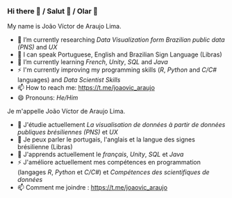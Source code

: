 ### Hi there 👋 / Salut 👋 / Olar 👋

My name is João Víctor de Araujo Lima.
- 🔭 I’m currently researching _Data Visualization form Brazilian public data (PNS)_ and _UX_
- 💬 I can speak Portuguese, English and Brazilian Sign Language (Libras)
- 🌱 I’m currently learning _French_, _Unity_, _SQL_ and _Java_ 
- ⚡ I'm currently improving my programming skills (*R*, *Python* and *C/C#* languages) and *Data Scientist Skills*
- 📫 How to reach me: https://t.me/joaovic_araujo
- 😄 Pronouns: *He/Him*

Je m'appelle João Víctor de Araujo Lima.
- 🔭 J'étudie actuellement _La visualisation de données à partir de données publiques brésiliennes (PNS)_ et _UX_
- 💬 Je peux parler le portugais, l'anglais et la langue des signes brésilienne (Libras)
- 🌱 J'apprends actuellement le _français_, _Unity_, _SQL_ et _Java_
- ⚡ J'améliore actuellement mes compétences en programmation (langages *R*, *Python* et *C/C#*) et *Compétences des scientifiques de données*
- 📫 Comment me joindre : https://t.me/joaovic_araujo

<!--
**xuaun/xuaun** is a ✨ _special_ ✨ repository because its `README.md` (this file) appears on your GitHub profile.

Here are some ideas to get you started:

- 🔭 I’m currently working on ...
- 🌱 I’m currently learning ...
- 👯 I’m looking to collaborate on ...
- 🤔 I’m looking for help with ...
- 💬 Ask me about ...
- 📫 How to reach me: ...
- 😄 Pronouns: ...
- ⚡ Fun fact: ...
-->
